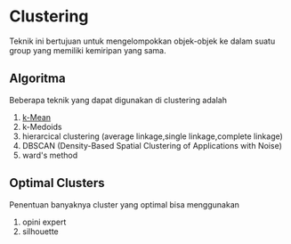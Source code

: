 # Clustering
Teknik ini bertujuan untuk mengelompokkan objek-objek ke dalam suatu group yang memiliki kemiripan yang sama.

## Algoritma
Beberapa teknik yang dapat digunakan di clustering adalah
1. [k-Mean](https://github.com/arofiqimaulana/Artificial-Intelligence/tree/master/Unsupervised%20Learning/K-Mean)
2. k-Medoids
3. hierarcical clustering (average linkage,single linkage,complete linkage)
4. DBSCAN (Density-Based Spatial Clustering of Applications with Noise)
5. ward's method

## Optimal Clusters
Penentuan banyaknya cluster yang optimal bisa menggunakan
1. opini expert
2. silhouette
